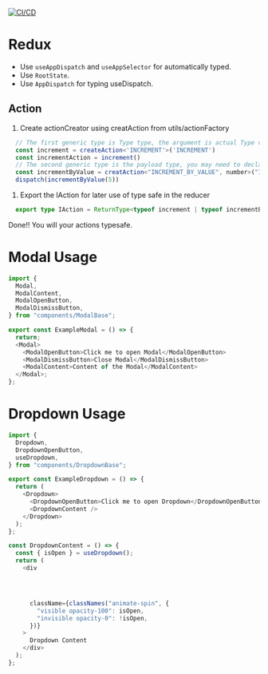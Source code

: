 [![CI/CD](https://github.com/mothan-team/MoreThanBlog_FE/actions/workflows/config.yml/badge.svg)](https://github.com/mothan-team/MoreThanBlog_FE/actions/workflows/config.yml)


# Redux

- Use `useAppDispatch` and `useAppSelector` for automatically typed.
- Use `RootState`.
- Use `AppDispatch` for typing useDispatch.

## Action
1. Create actionCreator using creatAction from utils/actionFactory
```typescript
  // The first generic type is Type type, the argument is actual Type value
  const increment = createAction<'INCREMENT'>('INCREMENT')
  const incrementAction = increment()
  // The second generic type is the payload type, you may need to declare with interface of type.
  const incrementByValue = creatAction<"INCREMENT_BY_VALUE", number>("INCREMENT_BY_VALUE)
  dispatch(incrementByValue(5))
```

1. Export the IAction for later use of type safe in the reducer
```typescript
  export type IAction = ReturnType<typeof increment | typeof incrementByValue>
```

Done!! You will your actions typesafe.

# Modal Usage

```typescript
import {
  Modal,
  ModalContent,
  ModalOpenButton,
  ModalDismissButton,
} from "components/ModalBase";

export const ExampleModal = () => {
  return;
  <Modal>
    <ModalOpenButton>Click me to open Modal</ModalOpenButton>
    <ModalDismissButton>Close Modal</ModalDismissButton>
    <ModalContent>Content of the Modal</ModalContent>
  </Modal>;
};
```

# Dropdown Usage

```typescript
import {
  Dropdown,
  DropdownOpenButton,
  useDropdown,
} from "components/DropdownBase";

export const ExampleDropdown = () => {
  return (
    <Dropdown>
      <DropdownOpenButton>Click me to open Dropdown</DropdownOpenButton>
      <DropdownContent />
    </Dropdown>
  );
};

const DropdownContent = () => {
  const { isOpen } = useDropdown();
  return (
    <div




      className={classNames("animate-spin", {
        "visible opacity-100": isOpen,
        "invisible opacity-0": !isOpen,
      })}
    >
      Dropdown Content
    </div>
  );
};
```

